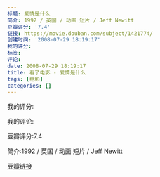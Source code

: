 ```yaml
---
标题: 爱情是什么
简介: 1992 / 英国 / 动画 短片 / Jeff Newitt
豆瓣评分: '7.4'
链接: https://movie.douban.com/subject/1421774/
创建时间: '2008-07-29 18:19:17'
我的评分:
标签:
评论:
date: 2008-07-29 18:19:17
title: 看了电影 - 爱情是什么
tags: [电影]
categories: []
---
```


我的评分:

我的评论:

豆瓣评分:7.4

简介:1992 / 英国 / 动画 短片 / Jeff Newitt

[豆瓣链接](https://movie.douban.com/subject/1421774/)

